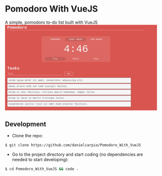 # Pomodoro With VueJS
A simple, pomodoro to-do list built with VueJS
![pomodoro](README_files/photo_2.png)

## Development

- Clone the repo:

```bash
$ git clone https://github.com/danielcarpio/Pomodoro_With_VueJS
```

- Go to the project directory and start coding (no dependencies are needed to start developing):
```bash
$ cd Pomodoro_With_VueJS && code .
```
